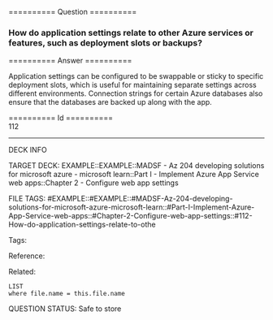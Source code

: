 ========== Question ==========  

### How do application settings relate to other Azure services or features, such as deployment slots or backups?  

========== Answer ==========  

Application settings can be configured to be swappable or sticky to specific
deployment slots, which is useful for maintaining separate settings across
different environments. Connection strings for certain Azure databases also
ensure that the databases are backed up along with the app.

========== Id ==========  
112

---

DECK INFO

TARGET DECK: EXAMPLE::EXAMPLE::MADSF - Az 204 developing solutions for microsoft azure - microsoft learn::Part I - Implement Azure App Service web apps::Chapter 2 - Configure web app settings

FILE TAGS: #EXAMPLE::#EXAMPLE::#MADSF-Az-204-developing-solutions-for-microsoft-azure-microsoft-learn::#Part-I-Implement-Azure-App-Service-web-apps::#Chapter-2-Configure-web-app-settings::#112-How-do-application-settings-relate-to-othe

Tags:

Reference:

Related:

```dataview
LIST
where file.name = this.file.name
```
QUESTION STATUS: Safe to store
